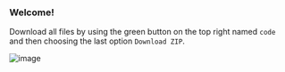 ### Welcome!
Download all files by using the green button on the top right named `code` and then choosing the last option `Download ZIP`.

![image](https://user-images.githubusercontent.com/34626062/189379904-3c8f86a3-02f0-47c2-9e6c-7b3533325479.png)
